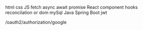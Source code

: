 html css
JS
fetch async await  promise
React component hooks reconcilation or dom
mySql
Java 
Spring Boot jwt


/oauth2/authorization/google



